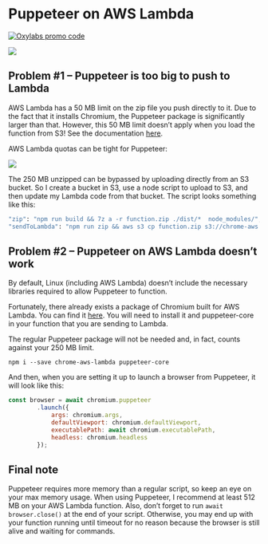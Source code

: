 # Puppeteer on AWS Lambda


[![Oxylabs promo code](https://user-images.githubusercontent.com/129506779/250792357-8289e25e-9c36-4dc0-a5e2-2706db797bb5.png)](https://oxylabs.go2cloud.org/aff_c?offer_id=7&aff_id=877&url_id=112)


[![](https://dcbadge.vercel.app/api/server/eWsVUJrnG5)](https://discord.gg/GbxmdGhZjq)

## Problem #1 – Puppeteer is too big to push to Lambda

AWS Lambda has a 50 MB limit on the zip file you push directly to it. Due to the fact that it installs Chromium, the Puppeteer package is significantly larger than that. However, this 50 MB limit doesn’t apply when you load the function from S3! See the documentation [here](https://docs.aws.amazon.com/lambda/latest/dg/gettingstarted-limits.html).

AWS Lambda quotas can be tight for Puppeteer:

![](https://images.prismic.io/oxylabs-sm/NDY2Y2NiY2ItY2Y5Yi00NDQ3LWEzMDAtNTM2MzQzM2U4M2Yw_depl-package.png?auto=compress,format&rect=0,0,934,200&w=934&h=200&fm=webp&q=75)

The 250 MB unzipped can be bypassed by uploading directly from an S3 bucket. So I create a bucket in S3, use a node script to upload to S3, and then update my Lambda code from that bucket. The script looks something like this:

```bash
"zip": "npm run build && 7z a -r function.zip ./dist/*  node_modules/",
"sendToLambda": "npm run zip && aws s3 cp function.zip s3://chrome-aws && rm function.zip && aws lambda update-function-code --function-name puppeteer-examples --s3-bucket chrome-aws --s3-key function.zip"
```

## Problem #2 – Puppeteer on AWS Lambda doesn’t work

By default, Linux (including AWS Lambda) doesn’t include the necessary libraries required to allow Puppeteer to function.

Fortunately, there already exists a package of Chromium built for AWS Lambda. You can find it [here](https://www.npmjs.com/package/chrome-aws-lambda). You will need to install it and puppeteer-core in your function that you are sending to Lambda. 

The regular Puppeteer package will not be needed and, in fact, counts against your 250 MB limit.

```node
npm i --save chrome-aws-lambda puppeteer-core
```

And then, when you are setting it up to launch a browser from Puppeteer, it will look like this:

```javascript
const browser = await chromium.puppeteer
        .launch({
            args: chromium.args,
            defaultViewport: chromium.defaultViewport,
            executablePath: await chromium.executablePath,
            headless: chromium.headless
        });
```

## Final note

Puppeteer requires more memory than a regular script, so keep an eye on your max memory usage. When using Puppeteer, I recommend at least 512 MB on your AWS Lambda function.
Also, don’t forget to run `await browser.close()` at the end of your script. Otherwise, you may end up with your function running until timeout for no reason because the browser is still alive and waiting for commands.
